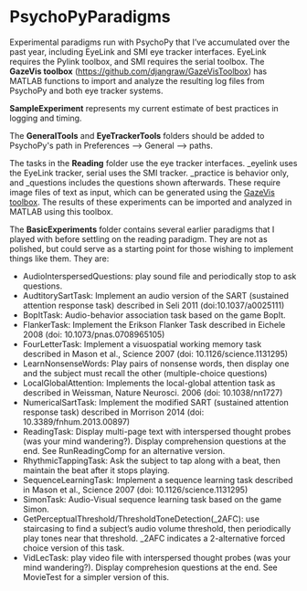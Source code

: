 # PsychoPyParadigms

Experimental paradigms run with PsychoPy that I’ve accumulated over the past year, including EyeLink and SMI eye tracker interfaces. EyeLink requires the Pylink toolbox, and SMI requires the serial toolbox. The **GazeVis toolbox** (https://github.com/djangraw/GazeVisToolbox) has MATLAB functions to import and analyze the resulting log files from PsychoPy and both eye tracker systems.

**SampleExperiment** represents my current estimate of best practices in logging and timing.

The **GeneralTools** and **EyeTrackerTools** folders should be added to PsychoPy's path in Preferences --> General --> paths.

The tasks in the **Reading** folder use the eye tracker interfaces. _eyelink uses the EyeLink tracker, serial uses the SMI tracker. _practice is behavior only, and _questions includes the questions shown afterwards. These require image files of text as input, which can be generated using the [GazeVis toolbox](https://github.com/djangraw/GazeVisToolbox). The results of these experiments can be imported and analyzed in MATLAB using this toolbox.

The **BasicExperiments** folder contains several earlier paradigms that I played with before settling on the reading paradigm. They are not as polished, but could serve as a starting point for those wishing to implement things like them. They are:

* AudioInterspersedQuestions: play sound file and periodically stop to ask questions.
* AudtitorySartTask: Implement an audio version of the SART (sustained attention response task) described in Seli 2011 (doi:10.1037/a0025111)
* BopItTask: Audio-behavior association task based on the game BopIt.
* FlankerTask: Implement the Erikson Flanker Task described in Eichele 2008 (doi: 10.1073/pnas.0708965105)
* FourLetterTask: Implement a visuospatial working memory task described in Mason et al., Science 2007 (doi: 10.1126/science.1131295)
* LearnNonsenseWords: Play pairs of nonsense words, then display one and the subject must recall the other (multiple-choice questions)
* LocalGlobalAttention: Implements the local-global attention task as described in Weissman, Nature Neurosci. 2006 (doi: 10.1038/nn1727)
* NumericalSartTask: Implement the modified SART (sustained attention response task) described in Morrison 2014 (doi: 10.3389/fnhum.2013.00897)
* ReadingTask: Display multi-page text with interspersed thought probes (was your mind wandering?). Display comprehension questions at the end. See RunReadingComp for an alternative version.
* RhythmicTappingTask: Ask the subject to tap along with a beat, then maintain the beat after it stops playing.
* SequenceLearningTask: Implement a sequence learning task described in Mason et al., Science 2007 (doi: 10.1126/science.1131295)
* SimonTask: Audio-Visual sequence learning task based on the game Simon.
* GetPerceptualThreshold/ThresholdToneDetection(_2AFC): use staircasing to find a subject’s audio volume threshold, then periodically play tones near that threshold. _2AFC indicates a 2-alternative forced choice version of this task.
* VidLecTask: play video file with interspersed thought probes (was your mind wandering?). Display comprehesion questions at the end. See MovieTest for a simpler version of this.
